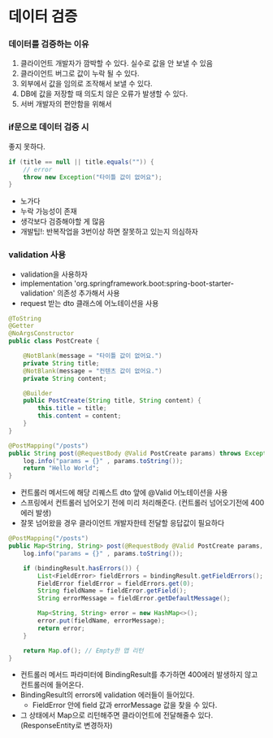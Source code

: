 # 데이터 검증

### 데이터를 검증하는 이유 
  1. 클라이언트 개발자가 깜박할 수 있다. 실수로 값을 안 보낼 수 있음
  2. 클라이언트 버그로 값이 누락 될 수 있다.
  3. 외부에서 값을 임의로 조작해서 보낼 수 있다.
  4. DB에 값을 저장할 때 의도치 않은 오류가 발생할 수 있다.
  5. 서버 개발자의 편안함을 위해서

### if문으로 데이터 검증 시
좋지 못하다.

```java
if (title == null || title.equals("")) {
    // error
    throw new Exception("타이틀 값이 없어요");
}
```
* 노가다
* 누락 가능성이 존재
* 생각보다 검증해야할 게 많음
* 개발팁!:  반복작업을 3번이상 하면 잘못하고 있는지 의심하자 

### validation 사용

* validation을 사용하자
* implementation 'org.springframework.boot:spring-boot-starter-validation' 의존성 추가해서 사용
* request 받는 dto 클래스에 어노테이션을 사용
```java
@ToString
@Getter
@NoArgsConstructor
public class PostCreate {

    @NotBlank(message = "타이틀 값이 없어요.")
    private String title;
    @NotBlank(message = "컨텐츠 값이 없어요.")
    private String content;

    @Builder
    public PostCreate(String title, String content) {
        this.title = title;
        this.content = content;
    }
}
```

```java
@PostMapping("/posts")
public String post(@RequestBody @Valid PostCreate params) throws Exception {
    log.info("params = {}" , params.toString());
    return "Hello World";
}
```
* 컨트롤러 메서드에 해당 리퀘스트 dto 앞에 @Valid 어노테이션을 사용
* 스프링에서 컨트롤러 넘어오기 전에 미리 처리해준다. (컨트롤러 넘어오기전에 400에러 발생)
* 잘못 넘어왔을 경우 클라이언트 개발자한테 전달할 응답값이 필요하다

```java
@PostMapping("/posts")
public Map<String, String> post(@RequestBody @Valid PostCreate params, BindingResult bindingResult) throws Exception {
    log.info("params = {}" , params.toString());

    if (bindingResult.hasErrors()) {
        List<FieldError> fieldErrors = bindingResult.getFieldErrors();
        FieldError fieldError = fieldErrors.get(0);
        String fieldName = fieldError.getField();
        String errorMessage = fieldError.getDefaultMessage();

        Map<String, String> error = new HashMap<>();
        error.put(fieldName, errorMessage);
        return error;
    }

    return Map.of(); // Empty한 맵 리턴
}
```

* 컨트롤러 메서드 파라미터에 BindingResult를 추가하면 400에러 발생하지 않고 컨트롤러에 들어온다.
* BindingResult의 errors에 validation 에러들이 들어있다.
  * FieldError 안에 field 값과 errorMessage 값을 찾을 수 있다.
* 그 상태에서 Map으로 리턴해주면 클라이언트에 전달해줄수 있다.(ResponseEntity로 변경하자)


